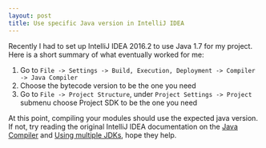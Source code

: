 ```yaml
---
layout: post
title: Use specific Java version in IntelliJ IDEA
---
```


Recently I had to set up IntelliJ IDEA 2016.2 to use Java 1.7 for my
project. Here is a short summary of what eventually worked for me:

1. Go to `File -> Settings -> Build, Execution, Deployment -> Compiler -> Java Compiler`
2. Choose the bytecode version to be the one you need
3. Go to `File -> Project Structure`, under `Project Settings -> Project` submenu choose Project SDK to be the one you need

At this point, compiling your modules should use the expected java
version. If not, try reading the original IntelliJ IDEA documentation
on the [Java Compiler][1] and [Using multiple JDKs][2], hope they help.


[1]: https://www.jetbrains.com/help/idea/2016.2/java-compiler.html
[2]: https://www.jetbrains.com/help/idea/2016.2/using-multiple-build-jdks.html